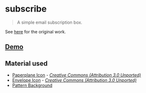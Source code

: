 # subscribe

> A simple email subscription box.

See [here](https://dribbble.com/shots/2371461-Subscribe) for the original work.

## [Demo](https://axelrindle.github.io/ui-coded/subscribe/site/)

## Material used

- [Paperplane Icon](https://www.iconfinder.com/icons/115704/paper_plane_paperplane_icon) - *[Creative Commons (Attribution 3.0 Unported)](https://creativecommons.org/licenses/by/3.0/)*
- [Envelope Icon](https://www.iconfinder.com/icons/885748/email_envelope_letter_mail_message_icon) - *[Creative Commons (Attribution 3.0 Unported)](https://creativecommons.org/licenses/by/3.0/)*
- [Pattern Background](https://www.toptal.com/designers/subtlepatterns/inspiration-geometry/)
